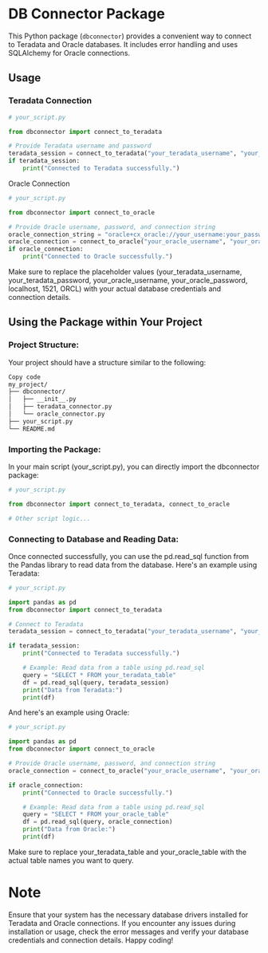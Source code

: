 # DB Connector Package

This Python package (`dbconnector`) provides a convenient way to connect to Teradata and Oracle databases. It includes error handling and uses SQLAlchemy for Oracle connections.

## Usage

### Teradata Connection

```python
# your_script.py

from dbconnector import connect_to_teradata

# Provide Teradata username and password
teradata_session = connect_to_teradata("your_teradata_username", "your_teradata_password")
if teradata_session:
    print("Connected to Teradata successfully.")
```



Oracle Connection
```python
# your_script.py

from dbconnector import connect_to_oracle

# Provide Oracle username, password, and connection string
oracle_connection_string = "oracle+cx_oracle://your_username:your_password@localhost:1521/ORCL"
oracle_connection = connect_to_oracle("your_oracle_username", "your_oracle_password", oracle_connection_string)
if oracle_connection:
    print("Connected to Oracle successfully.")
```

Make sure to replace the placeholder values (your_teradata_username, your_teradata_password, your_oracle_username, your_oracle_password, localhost, 1521, ORCL) with your actual database credentials and connection details.

## Using the Package within Your Project
### Project Structure:

Your project should have a structure similar to the following:

```markdown
Copy code
my_project/
├── dbconnector/
│   ├── __init__.py
│   ├── teradata_connector.py
│   └── oracle_connector.py
├── your_script.py
└── README.md
```

### Importing the Package:

In your main script (your_script.py), you can directly import the dbconnector package:

```python
# your_script.py

from dbconnector import connect_to_teradata, connect_to_oracle

# Other script logic...
```

### Connecting to Database and Reading Data:

Once connected successfully, you can use the pd.read_sql function from the Pandas library to read data from the database. Here's an example using Teradata:

```python
# your_script.py

import pandas as pd
from dbconnector import connect_to_teradata

# Connect to Teradata
teradata_session = connect_to_teradata("your_teradata_username", "your_teradata_password")

if teradata_session:
    print("Connected to Teradata successfully.")

    # Example: Read data from a table using pd.read_sql
    query = "SELECT * FROM your_teradata_table"
    df = pd.read_sql(query, teradata_session)
    print("Data from Teradata:")
    print(df)
```

And here's an example using Oracle:

``` python
# your_script.py

import pandas as pd
from dbconnector import connect_to_oracle

# Provide Oracle username, password, and connection string
oracle_connection = connect_to_oracle("your_oracle_username", "your_oracle_password")

if oracle_connection:
    print("Connected to Oracle successfully.")

    # Example: Read data from a table using pd.read_sql
    query = "SELECT * FROM your_oracle_table"
    df = pd.read_sql(query, oracle_connection)
    print("Data from Oracle:")
    print(df)
```

Make sure to replace your_teradata_table and your_oracle_table with the actual table names you want to query.

# Note
Ensure that your system has the necessary database drivers installed for Teradata and Oracle connections.
If you encounter any issues during installation or usage, check the error messages and verify your database credentials and connection details.
Happy coding!